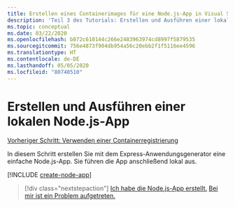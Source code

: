 ```yaml
---
title: Erstellen eines Containerimages für eine Node.js-App in Visual Studio Code
description: 'Teil 3 des Tutorials: Erstellen und Ausführen einer lokalen Node.js-App'
ms.topic: conceptual
ms.date: 03/22/2020
ms.openlocfilehash: b072c610144c266e2483963974cd8997f5879535
ms.sourcegitcommit: 756e4873f904db954a56c20ebb2f1f5116ee4596
ms.translationtype: HT
ms.contentlocale: de-DE
ms.lasthandoff: 05/05/2020
ms.locfileid: "80740510"
---
```

# <a name="create-and-run-a-local-nodejs-app"></a>Erstellen und Ausführen einer lokalen Node.js-App

[Vorheriger Schritt: Verwenden einer Containerregistrierung](tutorial-vscode-docker-node-02.md)

In diesem Schritt erstellen Sie mit dem Express-Anwendungsgenerator eine einfache Node.js-App. Sie führen die App anschließend lokal aus.

[!INCLUDE [create-node-app](includes/create-node-app.md)]

> [!div class="nextstepaction"]
> [Ich habe die Node.js-App erstellt.](tutorial-vscode-docker-node-04.md) [Bei mir ist ein Problem aufgetreten.](https://www.research.net/r/PWZWZ52?tutorial=node-deployment-azureappservice&step=create-app)
